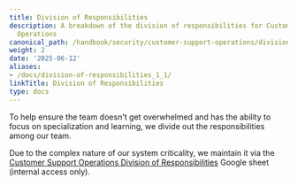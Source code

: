 ```yaml
---
title: Division of Responsibilities
description: A breakdown of the division of responsibilities for Customer Support
  Operations
canonical_path: /handbook/security/customer-support-operations/division_of_responsibilities/
weight: 2
date: '2025-06-12'
aliases:
- /docs/division-of-responsibilities_1_1/
linkTitle: Division of Responsibilities
type: docs
---
```


To help ensure the team doesn't get overwhelmed and has the ability to focus on specialization and learning, we divide out the responsibilities among our team.

Due to the complex nature of our system criticality, we maintain it via the [Customer Support Operations Division of Responsibilities](https://docs.google.com/spreadsheets/d/1s5F7AlIypQ5syaVZl4l_7XHRR54-G7bA8dOA1DiUB5Q/edit?usp=sharing) Google sheet (internal access only).
